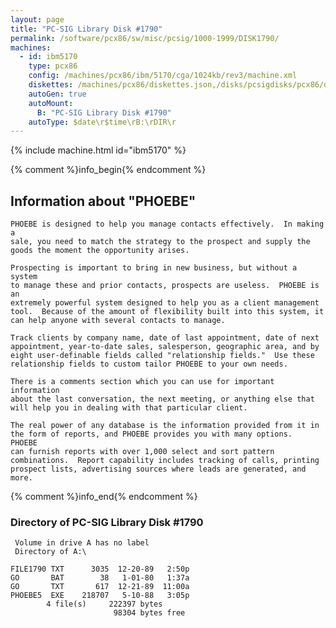 ```yaml
---
layout: page
title: "PC-SIG Library Disk #1790"
permalink: /software/pcx86/sw/misc/pcsig/1000-1999/DISK1790/
machines:
  - id: ibm5170
    type: pcx86
    config: /machines/pcx86/ibm/5170/cga/1024kb/rev3/machine.xml
    diskettes: /machines/pcx86/diskettes.json,/disks/pcsigdisks/pcx86/diskettes.json
    autoGen: true
    autoMount:
      B: "PC-SIG Library Disk #1790"
    autoType: $date\r$time\rB:\rDIR\r
---
```


{% include machine.html id="ibm5170" %}

{% comment %}info_begin{% endcomment %}

## Information about "PHOEBE"

    PHOEBE is designed to help you manage contacts effectively.  In making a
    sale, you need to match the strategy to the prospect and supply the
    goods the moment the opportunity arises.
    
    Prospecting is important to bring in new business, but without a system
    to manage these and prior contacts, prospects are useless.  PHOEBE is an
    extremely powerful system designed to help you as a client management
    tool.  Because of the amount of flexibility built into this system, it
    can help anyone with several contacts to manage.
    
    Track clients by company name, date of last appointment, date of next
    appointment, year-to-date sales, salesperson, geographic area, and by
    eight user-definable fields called "relationship fields."  Use these
    relationship fields to custom tailor PHOEBE to your own needs.
    
    There is a comments section which you can use for important information
    about the last conversation, the next meeting, or anything else that
    will help you in dealing with that particular client.
    
    The real power of any database is the information provided from it in
    the form of reports, and PHOEBE provides you with many options.  PHOEBE
    can furnish reports with over 1,000 select and sort pattern
    combinations.  Report capability includes tracking of calls, printing
    prospect lists, advertising sources where leads are generated, and more.
{% comment %}info_end{% endcomment %}


### Directory of PC-SIG Library Disk #1790

     Volume in drive A has no label
     Directory of A:\

    FILE1790 TXT      3035  12-20-89   2:50p
    GO       BAT        38   1-01-80   1:37a
    GO       TXT       617  12-21-89  11:00a
    PHOEBE5  EXE    218707   5-10-88   3:05p
            4 file(s)     222397 bytes
                           98304 bytes free
